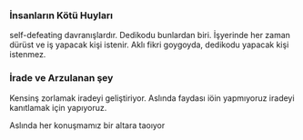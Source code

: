 ### İnsanların Kötü Huyları 

self-defeating davranışlardır.
Dedikodu bunlardan biri. İşyerinde her zaman dürüst ve iş yapacak kişi istenir. 
Aklı fikri goygoyda, dedikodu yapacak kişi istenmez.

### İrade ve Arzulanan şey

Kensinş zorlamak iradeyi geliştiriyor. 
Aslında faydası iöin yapmıyoruz iradeyi kanıtlamak için yapıyoruz. 

Aslında her konuşmamız bir altara taoıyor 
